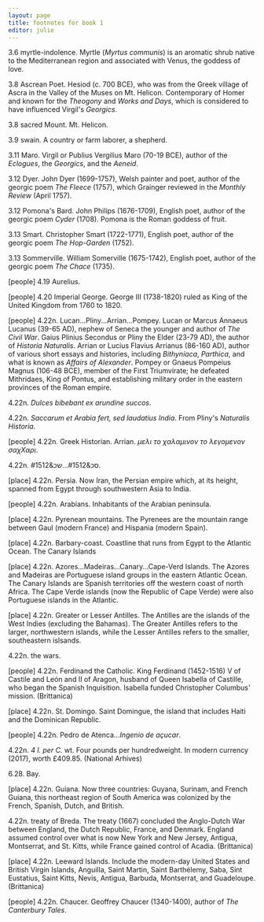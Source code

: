 ```yaml
---
layout: page
title: footnotes for book 1
editor: julie
---
```



3.6 myrtle-indolence. Myrtle (*Myrtus communis*) is an aromatic shrub native to the Mediterranean region and associated with Venus, the goddess of love.  

3.8 Ascrean Poet. Hesiod (c. 700 BCE), who was from the Greek village of Ascra in the Valley of the Muses on Mt. Helicon. Contemporary of Homer and known for the *Theogony* and *Works and Days*, which is considered to have influenced Virgil's *Georgics*.  

3.8 sacred Mount. Mt. Helicon.  

3.9 swain. A country or farm laborer, a shepherd.

3.11 Maro. Virgil or Publius Vergilius Maro (70-19 BCE), author of the *Eclogues*, the *Georgics*, and the *Aeneid*.  

3.12 Dyer. John Dyer (1699-1757), Welsh painter and poet, author of the georgic poem *The Fleece* (1757), which Grainger reviewed in the *Monthly Review* (April 1757).  

3.12 Pomona's Bard. John Philips (1676-1709), English poet, author of the georgic poem *Cyder* (1708). Pomona is the Roman goddess of fruit.  

3.13 Smart. Christopher Smart (1722-1771), English poet, author of the georgic poem *The Hop-Garden* (1752).  

3.13 Sommerville. William Somerville (1675-1742), English poet, author of the georgic poem *The Chace* (1735).  

[people] 4.19 Aurelius. <!--the Roman emperor? Doesn't make sense given George relationship, but can't find contemporary-->

[people] 4.20 Imperial George. George III (1738-1820) ruled as King of the United Kingdom from 1760 to 1820.

[people] 4.22n. Lucan...Pliny...Arrian...Pompey. Lucan or Marcus Annaeus Lucanus (39-65 AD), nephew of Seneca the younger and author of *The Civil War*. Gaius Plinius Secondus or Pliny the Elder (23-79 AD), the author of *Historia Naturalis*. Arrian or Lucius Flavius Arrianus (86-160 AD), author of various short essays and histories, including *Bithyniaca*, *Parthica*, and what is known as *Affairs of Alexander*. Pompey or Gnaeus Pompeius Magnus (106-48 BCE), member of the First Triumvirate; he defeated Mithridaes, King of Pontus, and establishing military order in the eastern provinces of the Roman empire.

4.22n. *Dulces bibebant ex arundine succos*. <!--translation-->

4.22n. *Saccarum et Arabia fert, sed laudatius India*. <!--translation--> From Pliny's *Naturalis Historia*.

[people] 4.22n. Greek Historian. Arrian. *&#956;&#949;&#955;&#953; &#964;&#959; &#967;&#945;&#955;&#945;&#956;&#953;&#957;&#959;&#957; &#964;&#959; &#955;&#949;&#947;&#959;&#956;&#949;&#957;&#959;&#957; &#963;&#945;&#967;&#935;&#945;&#961;&#953;*. <!--translation-->

4.22n. &#1505;&#1499;&#1512...&#1513;&#1499;&#1512. <!--translations-->

[place] 4.22n. Persia. Now Iran, the Persian empire which, at its height, spanned from Egypt through southwestern Asia to India.

[people] 4.22n. Arabians. Inhabitants of the Arabian peninsula.

[place] 4.22n. Pyrenean mountains. The Pyrenees are the mountain range between Gaul (modern France) and Hispania (modern Spain).

[place] 4.22n. Barbary-coast. Coastline that runs from Egypt to the Atlantic Ocean. The Canary Islands 

[place] 4.22n. Azores...Madeiras...Canary...Cape-Verd Islands. The Azores and Madeiras are Portuguese island groups in the eastern Atlantic Ocean. The Canary Islands are Spanish territories off the western coast of north Africa. The Cape Verde islands (now the Republic of Cape Verde) were also Portuguese islands in the Atlantic.
 
[place] 4.22n. Greater or Lesser Antilles. The Antilles are the islands of the West Indies (excluding the Bahamas). The Greater Antilles refers to the larger, northwestern islands, while the Lesser Antilles refers to the smaller, southeastern islsands.

4.22n. the wars. <!--the Carib wars? If so, need a source-->

[people] 4.22n. Ferdinand the Catholic. King Ferdinand (1452-1516) V of Castile and León and II of Aragon, husband of Queen Isabella of Castille, who began the Spanish Inquisition. Isabella funded Christopher Columbus' mission. (Brittanica)

[place] 4.22n. St. Domingo. Saint Domingue, the island that includes Haiti and the Dominican Republic.

[people] 4.22n. Pedro de Atenca...*Ingenio de açucar*. <!--can't find any reference to this man--> <!--translation-->

4.22n. *4 l. per C.* wt. Four pounds per hundredweight. In modern currency (2017), worth £409.85. (National Arhives)

6.28. Bay. <!--a specific bay?-->

[place] 4.22n. Guiana. Now three countries: Guyana, Surinam, and French Guiana, this northeast region of South America was colonized by the French, Spanish, Dutch, and British.

4.22n. treaty of Breda. The treaty (1667) concluded the Anglo-Dutch War between England, the Dutch Republic, France, and Denmark. England assumed control over what is now New York and New Jersey, Antigua, Montserrat, and St. Kitts, while France gained control of Acadia. (Brittanica)

[place] 4.22n. Leeward Islands. Include the modern-day United States and British Virgin Islands, Anguilla, Saint Martin, Saint Barthélemy, Saba, Sint Eustatius, Saint Kitts, Nevis, Antigua, Barbuda, Montserrat, and Guadeloupe. (Brittanica)

[people] 4.22n. Chaucer. Geoffrey Chaucer (1340-1400), author of *The Canterbury Tales*.
